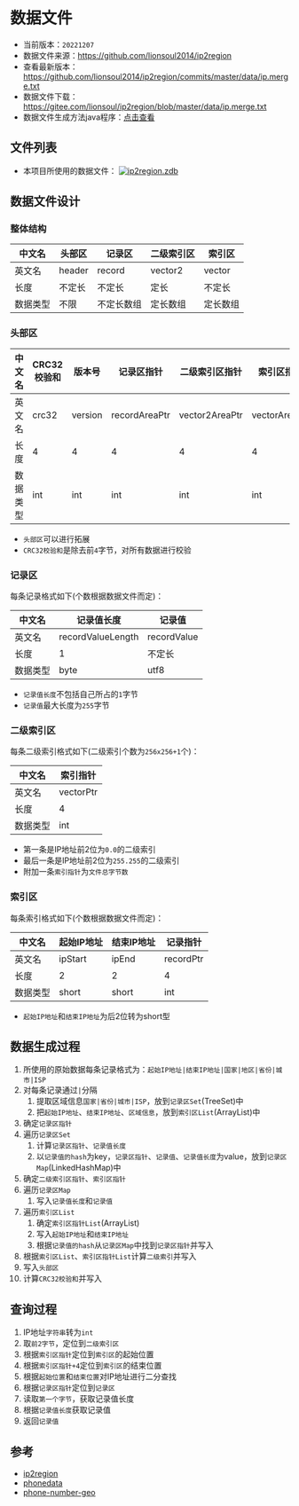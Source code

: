 # 数据文件

- 当前版本：`20221207`
- 数据文件来源：<https://github.com/lionsoul2014/ip2region>
- 查看最新版本：<https://github.com/lionsoul2014/ip2region/commits/master/data/ip.merge.txt>
- 数据文件下载：<https://gitee.com/lionsoul/ip2region/blob/master/data/ip.merge.txt>
- 数据文件生成方法java程序：[点击查看](../src/test/java/cn/z/ip2region/DataGenerationTest.java)

## 文件列表

- 本项目所使用的数据文件：
  [![ip2region.zdb](https://img.shields.io/github/size/ali1416/ip2region/data/ip2region.zdb?label=ip2region.zdb&color=success)](https://cdn.jsdelivr.net/gh/ali1416/ip2region@master/data/ip2region.zdb)

## 数据文件设计

### 整体结构

| 中文名   | 头部区 | 记录区     | 二级索引区 | 索引区   |
| -------- | ------ | ---------- | ---------- | -------- |
| 英文名   | header | record     | vector2    | vector   |
| 长度     | 不定长 | 不定长     | 定长       | 不定长   |
| 数据类型 | 不限   | 不定长数组 | 定长数组   | 定长数组 |

### 头部区

| 中文名   | CRC32校验和 | 版本号  | 记录区指针    | 二级索引区指针 | 索引区指针    | 拓展 |
| -------- | ----------- | ------- | ------------- | -------------- | ------------- | ---- |
| 英文名   | crc32       | version | recordAreaPtr | vector2AreaPtr | vectorAreaPtr | ...  |
| 长度     | 4           | 4       | 4             | 4              | 4             | ...  |
| 数据类型 | int         | int     | int           | int            | int           | ...  |

- `头部区`可以进行拓展
- `CRC32校验和`是除去前`4`字节，对所有数据进行校验

### 记录区

每条记录格式如下(个数根据数据文件而定)：

| 中文名   | 记录值长度        | 记录值      |
| -------- | ----------------- | ----------- |
| 英文名   | recordValueLength | recordValue |
| 长度     | 1                 | 不定长      |
| 数据类型 | byte              | utf8        |

- `记录值长度`不包括自己所占的`1`字节
- `记录值`最大长度为`255`字节

### 二级索引区

每条二级索引格式如下(二级索引个数为`256x256+1`个)：

| 中文名   | 索引指针  |
| -------- | --------- |
| 英文名   | vectorPtr |
| 长度     | 4         |
| 数据类型 | int       |

- 第一条是IP地址前2位为`0.0`的二级索引
- 最后一条是IP地址前2位为`255.255`的二级索引
- 附加一条`索引指针`为`文件总字节数`

### 索引区

每条索引格式如下(个数根据数据文件而定)：

| 中文名   | 起始IP地址 | 结束IP地址 | 记录指针  |
| -------- | ---------- | ---------- | --------- |
| 英文名   | ipStart    | ipEnd      | recordPtr |
| 长度     | 2          | 2          | 4         |
| 数据类型 | short      | short      | int       |

- `起始IP地址`和`结束IP地址`为后2位转为short型

## 数据生成过程

1. 所使用的原始数据每条记录格式为：`起始IP地址|结束IP地址|国家|地区|省份|城市|ISP`
2. 对每条记录通过`|`分隔
   1. 提取区域信息`国家|省份|城市|ISP`，放到`记录区Set`(TreeSet)中
   2. 把`起始IP地址`、`结束IP地址`、`区域信息`，放到`索引区List`(ArrayList)中
3. 确定`记录区指针`
4. 遍历`记录区Set`
   1. 计算`记录区指针`、`记录值长度`
   2. 以`记录值的hash`为key，`记录区指针`、`记录值`、`记录值长度`为value，放到`记录区Map`(LinkedHashMap)中
5. 确定`二级索引区指针`、`索引区指针`
6. 遍历`记录区Map`
   1. 写入`记录值长度`和`记录值`
7. 遍历`索引区List`
   1. 确定`索引区指针List`(ArrayList)
   2. 写入`起始IP地址`和`结束IP地址`
   3. 根据`记录值的hash`从`记录区Map`中找到`记录区指针`并写入
8. 根据`索引区List`、`索引区指针List`计算`二级索引`并写入
9. 写入`头部区`
10. 计算`CRC32校验和`并写入

## 查询过程

1. IP地址`字符串`转为`int`
2. 取`前2字节`，定位到`二级索引区`
3. 根据`索引区指针`定位到`索引区`的起始位置
4. 根据`索引区指针+4`定位到`索引区`的结束位置
5. 根据`起始位置`和`结束位置`对IP地址进行二分查找
6. 根据`记录区指针`定位到`记录区`
7. 读取`第一个字节`，获取记录值长度
8. 根据`记录值长度`获取记录值
9. 返回`记录值`

## 参考

- [ip2region](https://github.com/lionsoul2014/ip2region)
- [phonedata](https://github.com/xluohome/phonedata)
- [phone-number-geo](https://github.com/EeeMt/phone-number-geo)
